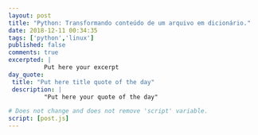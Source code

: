 ```yaml
---
layout: post
title: "Python: Transformando conteúdo de um arquivo em dicionário."
date: 2018-12-11 00:34:35
tags: ['python','linux']
published: false
comments: true
excerpted: |
          Put here your excerpt
day_quote:
 title: "Put here title quote of the day"
 description: |
          "Put here your quote of the day"

# Does not change and does not remove 'script' variable.
script: [post.js]
---
```


<!-- Write from here your post !!! -->
